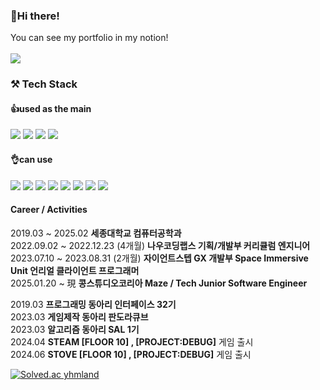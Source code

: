 

### 👋Hi there!  

You can see my portfolio in my notion!<br><br>
<a href="https://www.taeriver99.com"> <img src="https://img.shields.io/badge/Notion-000000?style=flat-square&logo=Notion&logoColor=white"/></a> 

### ⚒️ Tech Stack

#### 👍used as the main

<img src="https://img.shields.io/badge/Unreal-0E1128?style=flat-square&logo=unrealengine&logoColor=white"/> <img src="https://img.shields.io/badge/C++-00599C?style=flat-square&logo=cplusplus&logoColor=white"/> <img src="https://img.shields.io/badge/C Sharp-239120?style=flat-square&logo=csharp&logoColor=white"/> <img src="https://img.shields.io/badge/Unity-999999?style=flat-square&logo=unity&logoColor=black"/> 
<br>



#### 👌can use

<img src="https://img.shields.io/badge/HTML5-E34F26?style=flat-square&logo=html5&logoColor=white"/> <img src="https://img.shields.io/badge/CSS3-1572B6?style=flat-square&logo=css3&logoColor=white"/> <img src="https://img.shields.io/badge/javascript-F7DF1E?style=flat-square&logo=javascript&logoColor=black" /> <img src="https://img.shields.io/badge/opengl-5586A4?style=flat-square&logo=opengl&logoColor=black" /> <img src="https://img.shields.io/badge/mysql-4479A1?style=flat-square&logo=mysql&logoColor=black" /> <img src="https://img.shields.io/badge/JAVA-3776AB?style=flat-square&logo=java&logoColor=white"/> <img src="https://img.shields.io/badge/Python-3776AB?style=flat-square&logo=Python&logoColor=white"/> <img src="https://img.shields.io/badge/C-A8B9CC?style=flat-square&logo=C&logoColor=white"/>
<br>

#### Career / Activities
2019.03 ~ 2025.02 **세종대학교 컴퓨터공학과 <br>**
2022.09.02 ~ 2022.12.23 (4개월)  **나우코딩랩스 기획/개발부 커리큘럼 엔지니어 <br>**
2023.07.10 ~ 2023.08.31 (2개월)  **자이언트스텝 GX 개발부 Space Immersive Unit 언리얼 클라이언트 프로그래머 <br>**
2025.01.20 ~ 現                  **콩스튜디오코리아 Maze / Tech Junior Software Engineer <br>**

2019.03 **프로그래밍 동아리 인터페이스 32기** <br>
2023.03 **게임제작 동아리 판도라큐브** <br>
2023.03 **알고리즘 동아리 SAL 1기** <br>
2024.04 **STEAM [FLOOR 10] , [PROJECT:DEBUG]** 게임 출시 <br>
2024.06 **STOVE [FLOOR 10] , [PROJECT:DEBUG]** 게임 출시


[![Solved.ac
yhmland](http://mazassumnida.wtf/api/generate_badge?boj=yhmland)](https://solved.ac/yhmland)

